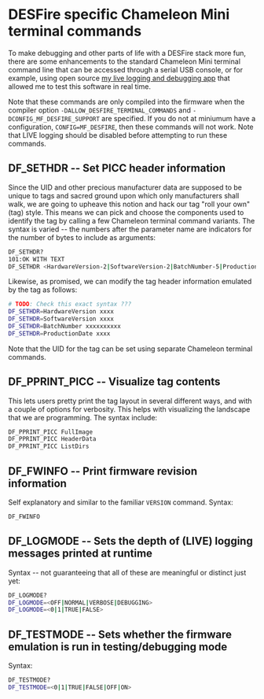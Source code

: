 # DESFire specific Chameleon Mini terminal commands 

To make debugging and other parts of life with a DESFire stack more fun, 
there are some enhancements to the standard Chameleon Mini terminal 
command line that can be accessed through a serial USB console, 
or for example, using open source 
[my live logging and debugging app](https://github.com/maxieds/ChameleonMiniLiveDebugger) 
that allowed me to test this software in real time.

Note that these commands are only compiled into the firmware when the compiler 
option ``-DALLOW_DESFIRE_TERMINAL_COMMANDS`` and ``-DCONFIG_MF_DESFIRE_SUPPORT`` are 
specified. If you do not at miniumum have a configuration, ``CONFIG=MF_DESFIRE``, then 
these commands will not work. Note that LIVE logging should be disabled before attempting to 
run these commands.

## DF_SETHDR -- Set PICC header information 

Since the UID and other precious manufacturer data are supposed to be unique to 
tags and sacred ground upon which only manufacturers shall walk, we are going to upheave 
this notion and hack our tag "roll your own" (tag) style. This means we can pick and 
choose the components used to identify the tag by calling a few Chameleon terminal 
command variants. The syntax is varied -- the numbers after the parameter name are 
indicators for the number of bytes to include as arguments: 
```bash
DF_SETHDR?
101:OK WITH TEXT
DF_SETHDR <HardwareVersion-2|SoftwareVersion-2|BatchNumber-5|ProductionDate-2> <HexBytes-N>
```
Likewise, as promised, we can modify the tag header information emulated by the tag as follows:
```bash
# TODO: Check this exact syntax ??? 
DF_SETHDR=HardwareVersion xxxx
DF_SETHDR=SoftwareVersion xxxx
DF_SETHDR=BatchNumber xxxxxxxxxx
DF_SETHDR=ProductionDate xxxx
```
Note that the UID for the tag can be set using separate Chameleon terminal commands.

## DF_PPRINT_PICC -- Visualize tag contents

This lets users pretty print the tag layout in several different ways, and with 
a couple of options for verbosity. This helps with visualizing the landscape that 
we are programming. The syntax include: 
```bash
DF_PPRINT_PICC FullImage
DF_PPRINT_PICC HeaderData
DF_PPRINT_PICC ListDirs
```

## DF_FWINFO -- Print firmware revision information 

Self explanatory and similar to the familiar ``VERSION`` command. Syntax:
```bash 
DF_FWINFO
```

## DF_LOGMODE -- Sets the depth of (LIVE) logging messages printed at runtime

Syntax -- not guaranteeing that all of these are meaningful or distinct just yet: 
```bash
DF_LOGMODE?
DF_LOGMODE=<OFF|NORMAL|VERBOSE|DEBUGGING>
DF_LOGMODE=<0|1|TRUE|FALSE>
```

## DF_TESTMODE -- Sets whether the firmware emulation is run in testing/debugging mode

Syntax: 
```bash
DF_TESTMODE?
DF_TESTMODE=<0|1|TRUE|FALSE|OFF|ON>
```

